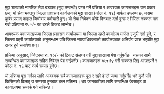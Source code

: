 मुद्दा शाखाको नागरिक सेवा बडापत्र (मुद्दा सम्बन्धी) प्राप्त गर्ने प्रक्रिया र आवश्यक कागजातहरू यस प्रकार छन्: यो सेवा भक्तपुर जिल्ला प्रशासन कार्यालयको मुद्दा शाखा (कोठा नं. १६) मार्फत उपलब्ध छ, जसमा कुबेर प्रसाद दाहाल जिम्मेवार कर्मचारी हुन्। यो सेवा निवेदन परेकै दिनबाट दर्ता हुन्छ र मिसिल नक्कल माग गर्दा प्रतिपाना रु. ५/- का दरले टिकट लाग्नेछ।  

आवश्यक कागजातहरूमा जिल्ला प्रशासन कार्यालयमा वा जिल्ला प्रहरी कार्यालय मार्फत उजुरी दर्ता हुने, र जिल्ला प्रहरी कार्यालयको अनुसन्धान पछि जिल्ला न्यायाधिवक्ताको कार्यालयबाट अभियोग प्राप्त भएपछि मुद्दा दायर हुने समावेश छन्।  

प्रक्रिया अनुसार, निवेदनमा रु. १०/- को टिकट संलग्न गरी मुद्दा शाखामा पेश गर्नुपर्नेछ। यसका साथै सम्बन्धित कागजातहरू सहित निवेदन पेश गर्नुपर्नेछ। कागजातहरू Verify गरी सक्कल लिइ आउनुपर्ने र कोठा नं. १६ बाट कार्य सम्पन्न हुनेछ।  

यो प्रक्रिया पूरा गर्नका लागि आवश्यक सबै कागजातहरू पूरा र सही ढंगले जम्मा गर्नुपर्नेछ भने कुनै पनि किसिमको ढिलाइ वा समस्या हुनबाट बच्न सकिन्छ। थप जानकारीका लागि सम्बन्धित वेबसाइट वा कार्यालयमा सम्पर्क गर्न सकिन्छ।